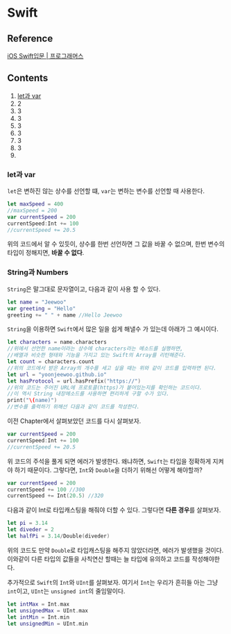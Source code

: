 # Swift

## Reference
[iOS Swift입문 | 프로그래머스](https://programmers.co.kr/learn/courses/4)

## Contents

1. [let과 var](#let과-var)
2. 2
3. 3
4. 3
5. 3
6. 3
7. 3
8. 3
9. 

### let과 var

`let`은 변하진 않는 상수를 선언할 떄, `var`는 변하는 변수를 선언할 때 사용한다.

```swift
let maxSpeed = 400
//maxSpeed = 200
var currentSpeed = 200
currentSpeed:Int += 100
//currentSpeed += 20.5
```

위의 코드에서 알 수 있듯이, 상수를 한번 선언하면 그 값을 바꿀 수 없으며, 한번 변수의 타입이 정해지면, **바꿀 수 없다**.

### String과 Numbers

`String`은 말그대로 문자열이고, 다음과 같이 사용 할 수 있다.

```swift
let name = "Jeewoo" 
var greeting = "Hello"
greeting += " " + name //Hello Jeewoo
```
`String`을 이용하면 `Swift`에서 많은 일을 쉽게 해낼수 가 있는데 아래가 그 예시이다.

```swift
let characters = name.characters
//위에서 선언한 name이라는 상수에 characters라는 메소드를 실행하면, 
//배열과 비슷한 형태와 기능을 가지고 있는 Swift의 Array를 리턴해준다.
let count = characters.count
//위의 코드에서 받은 Array의 개수를 세고 싶을 때는 위와 같이 코드를 입력하면 된다.
let url = "yoonjeewoo.github.io"
let hasProtocol = url.hasPrefix("https://")
//위의 코드는 주어진 URL에 프로토콜(https)가 붙어있는지를 확인하는 코드이다. 
//이 역시 String 내장메소드를 사용하면 편리하게 구할 수가 있다.
print("\(name)")
//변수를 출력하기 위해선 다음과 같이 코드를 작성한다.
```

이전 Chapter에서 살펴보았던 코드를 다시 살펴보자.
```swift
var currentSpeed = 200
currentSpeed:Int += 100
//currentSpeed += 20.5
```
위 코드의 주석을 풀게 되면 에러가 발생한다. 왜냐하면, `Swift`는 타입을 정확하게 지켜야 하기 때문이다. 그렇다면, `Int`와 `Double`을 더하기 위해선 어떻게 해야할까?

```swift
var currentSpeed = 200
currentSpeed += 100 //300
currentSpeed += Int(20.5) //320
```
다음과 같이 Int로 타입캐스팅을 해줘야 더할 수 있다. 그렇다면 **다른 경우**를 살펴보자.
```swift
let pi = 3.14
let diveder = 2
let halfPi = 3.14/Double(diveder)
```
위의 코드도 만약 `Double`로 타입캐스팅을 해주지 않았더라면, 에러가 발생했을 것이다. 이와같이 다른 타입의 값들을 사칙연산 할때는 늘 타입에 유의하고 코드를 작성해야한다.

추가적으로 `Swift`의 `Int`와 `UInt`를 살펴보자.
여기서 `Int`는 우리가 흔히들 아는 그냥 `int`이고, `UInt`는 `unsigned int`의 줄임말이다.
```swift
let intMax = Int.max
let unsignedMax = UInt.max
let intMin = Int.min
let unsignedMin = UInt.min
```

	